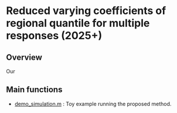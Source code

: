 # Reduced varying coefficients of regional quantile for multiple responses (2025+)
## Overview
Our 

## Main functions
- [demo_simulation.m](https://github.com/woorimjung/rvcrq/edit/main/demo_simulation.m)
 : Toy example running the proposed method.
